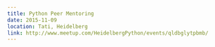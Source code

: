 ```yaml
---
title: Python Peer Mentoring
date: 2015-11-09
location: Tati, Heidelberg
link: http://www.meetup.com/HeidelbergPython/events/qldbglytpbmb/
---
```

